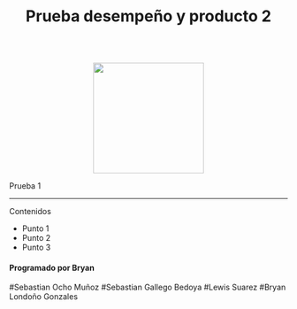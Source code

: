 <h1 align="center">Prueba desempeño y producto 2</h1>
<br>
<br>
<p align="center">
  <img src="https://static.wikia.nocookie.net/featteca/images/0/05/Bolt_Python.png/revision/latest?cb=20210616212109&path-prefix=es" height="200" width="200">
</p>

Prueba 1

***

Contenidos
- Punto 1
- Punto 2
- Punto 3

#### Programado por Bryan

#Sebastian Ocho Muñoz
#Sebastian Gallego Bedoya
#Lewis Suarez
#Bryan Londoño Gonzales
